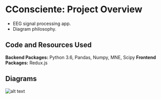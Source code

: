 # CConsciente: Project Overview 
* EEG signal processing app.
* Diagram philosophy.

## Code and Resources Used 
**Backend Packages:** Python 3.6, Pandas, Numpy, MNE, Scipy
**Frontend Packages:** Redux.js

## Diagrams 
![alt text](https://github.com/chrisferreyra13/CConsciente/blob/master/frontend/gui/public/images/dashboard_example.png "Diagram example")

